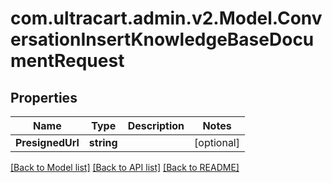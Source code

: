 
# com.ultracart.admin.v2.Model.ConversationInsertKnowledgeBaseDocumentRequest

## Properties

Name | Type | Description | Notes
------------ | ------------- | ------------- | -------------
**PresignedUrl** | **string** |  | [optional] 

[[Back to Model list]](../README.md#documentation-for-models)
[[Back to API list]](../README.md#documentation-for-api-endpoints)
[[Back to README]](../README.md)

